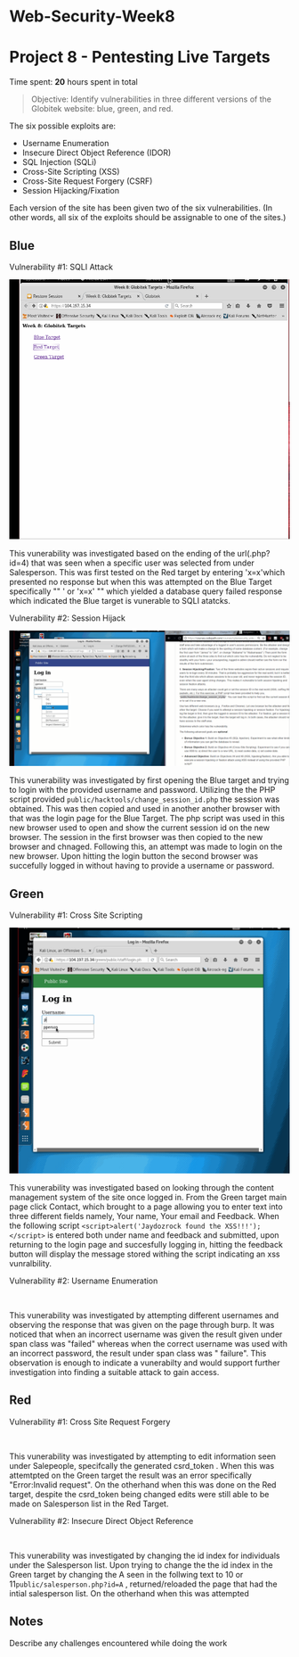 # Web-Security-Week8
# Project 8 - Pentesting Live Targets

Time spent: **20** hours spent in total

> Objective: Identify vulnerabilities in three different versions of the Globitek website: blue, green, and red.

The six possible exploits are:
* Username Enumeration
* Insecure Direct Object Reference (IDOR)
* SQL Injection (SQLi)
* Cross-Site Scripting (XSS)
* Cross-Site Request Forgery (CSRF)
* Session Hijacking/Fixation

Each version of the site has been given two of the six vulnerabilities. (In other words, all six of the exploits should be assignable to one of the sites.)

## Blue

Vulnerability #1: SQLI Attack

<img src='SQLI Attack.gif' title= 'Sqli Attack' width='' alt='' />

This vunerability was investigated based on the ending of the url(.php?id=4) that was seen when a specific user was selected from under Salesperson.
This was first tested on the Red target by entering 'x=x'which presented no response but when this was attempted on the Blue Target specifically 
"" ' or 'x=x' "" which yielded a database query failed response which indicated the Blue target is vunerable to SQLI atatcks.

Vulnerability #2: Session Hijack

<img src='Session Hijacking.gif' title= 'Session Hijacking' width='' alt='' />

This vunerability was investigated by first opening the Blue target and trying to login with the provided username and password.
Utilizing the the PHP script provided ```public/hacktools/change_session_id.php``` the session was obtained. This was then copied and used in another
another browser with that was the login page for the Blue Target. The php script was used in this new browser used to open and show the current session id
on the new browser. The session in the first browser was then copied to the new browser and chnaged. Following this, an attempt was made to login on the new
browser. Upon hitting the login button the second browser was succefully logged in without having to provide a username or password.



## Green

Vulnerability #1: Cross Site Scripting

<img src='Cross Site Scripting.gif' title= 'Cross Site Scripting' width='' alt='' />

This vunerability was investigated based on looking through the content management system of the site once logged in. From the Green target main page click 
Contact, which brought to a page allowing you to enter text into three different fields namely, Your name, Your email and Feedback. When the following script
``` <script>alert('Jaydozrock found the XSS!!!');</script> ``` is entered both under name and feedback and submitted, upon returning to the login page and 
succesfully logging in, hitting the feedback button will display the message stored withing the script indicating an xss vunralbility.




Vulnerability #2: Username Enumeration

<img src='Username Enumeration.gif' title= 'Username Enumeration' width='' alt='' />

This vunerability was investigated by attempting different usernames and observing the response that was given on the page through burp. It was noticed that when 
an incorrect username was given the result given under span class was "failed" whereas when the correct username was used with an incorrect password, the result under 
span class was " failure". This observation is enough to indicate a vunerabilty and would support further investigation into finding a suitable attack to gain access.




## Red

Vulnerability #1: Cross Site Request Forgery

<img src='Cross Site Request Forgery.gif' title= 'Cross Site Request Forgery' width='' alt='' />

This vunerability was investigated by attempting to edit information seen under Salepeople, specifcally the generated csrd_token . When this was attemtpted on the Green target 
the result was an error specifically "Error:Invalid request". On the otherhand when this was done on the Red target, despite the csrd_token being changed edits were still
able to be made on Salesperson list in the Red Target.




Vulnerability #2: Insecure Direct Object Reference

<img src='Insecure Direct Object Reference.gif' title= 'Insecure Direct Object Reference' width='' alt='' />

This vunerability was investigated by changing the id index for individuals under the Salesperson list. Upon trying to change the the id index in the Green target by changing 
the A seen in the follwing text to 10 or 11``` public/salesperson.php?id=A ``` , returned/reloaded the page that had the intial salesperson list. On the otherhand when this was attempted


## Notes

Describe any challenges encountered while doing the work
